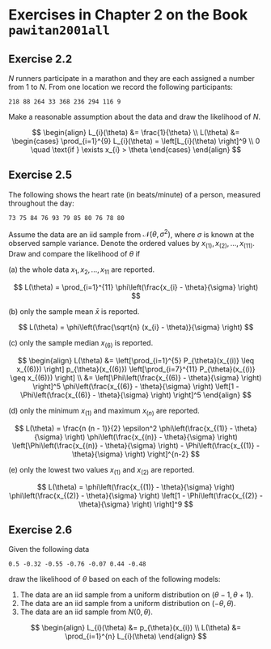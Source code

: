 
# Exercises in Chapter 2 on the Book `pawitan2001all`

## Exercise 2.2

$N$ runners participate in a marathon and they are each assigned a number from 1 to $N$. From one location we record the following participants:

```
218 88 264 33 368 236 294 116 9
```

Make a reasonable assumption about the data and draw the likelihood of $N$.

$$ \begin{align}
L_{i}(\theta) &= \frac{1}{\theta} \\
L(\theta) &= \begin{cases}
  \prod_{i=1}^{9} L_{i}(\theta) = \left[L_{i}(\theta) \right]^9 \\
  0 \quad \text{if } \exists x_{i} > \theta
\end{cases}
\end{align} $$

## Exercise 2.5

The following shows the heart rate (in beats/minute) of a person, measured throughout the day:

```
73 75 84 76 93 79 85 80 76 78 80
```

Assume the data are an iid sample from $\mathcal{N}(\theta, \sigma^2)$, where $\sigma$ is known at the observed sample variance. Denote the ordered values by $x_{(1)}, x_{(2)}, ..., x_{(11)}$. Draw and compare the likelihood of $\theta$ if

(a) the whole data $x_{1}, x_{2}, ..., x_{11}$ are reported.

$$
L(\theta) = \prod_{i=1}^{11} \phi\left(\frac{x_{i} - \theta}{\sigma} \right)
$$

(b) only the sample mean $\bar{x}$ is reported.

$$
L(\theta) = \phi\left(\frac{\sqrt{n} (x_{i} - \theta)}{\sigma} \right)
$$

(c) only the sample median $x_{(6)}$ is reported.

$$ \begin{align}
L(\theta) &= \left[\prod_{i=1}^{5} P_{\theta}(x_{(i)} \leq x_{(6)}) \right] p_{\theta}(x_{(6)}) \left[\prod_{i=7}^{11} P_{\theta}(x_{(i)} \geq x_{(6)}) \right] \\
&= \left[\Phi\left(\frac{x_{(6)} - \theta}{\sigma} \right) \right]^5 \phi\left(\frac{x_{(6)} - \theta}{\sigma} \right) \left[1 - \Phi\left(\frac{x_{(6)} - \theta}{\sigma} \right) \right]^5
\end{align} $$

(d) only the minimum $x_{(1)}$ and maximum $x_{(n)}$ are reported.

$$
L(\theta) = \frac{n (n - 1)}{2} \epsilon^2 \phi\left(\frac{x_{(1)} - \theta}{\sigma} \right) \phi\left(\frac{x_{(n)} - \theta}{\sigma} \right) \left[\Phi\left(\frac{x_{(n)} - \theta}{\sigma} \right) - \Phi\left(\frac{x_{(1)} - \theta}{\sigma} \right) \right]^{n-2}
$$

(e) only the lowest two values $x_{(1)}$ and $x_{(2)}$ are reported.

$$
L(\theta) = \phi\left(\frac{x_{(1)} - \theta}{\sigma} \right) \phi\left(\frac{x_{(2)} - \theta}{\sigma} \right) \left[1 - \Phi\left(\frac{x_{(2)} - \theta}{\sigma} \right) \right]^9
$$

## Exercise 2.6

Given the following data

```
0.5 -0.32 -0.55 -0.76 -0.07 0.44 -0.48
```

draw the likelihood of $\theta$ based on each of the following models:

1. The data are an iid sample from a uniform distribution on $(\theta - 1, \theta + 1)$.
2. The data are an iid sample from a uniform distribution on $(-\theta, \theta)$.
3. The data are an iid sample from $N(0, \theta)$.

$$
\begin{align}
  L_{i}(\theta) &= p_{\theta}(x_{i}) \\
  L(\theta) &= \prod_{i=1}^{n} L_{i}(\theta)
\end{align}
$$
